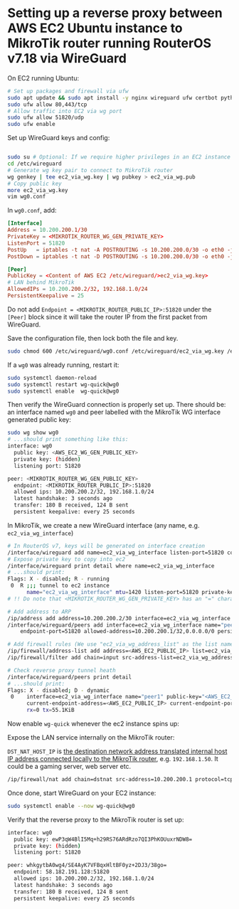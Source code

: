 # Setting up a reverse proxy between AWS EC2 Ubuntu instance to MikroTik router running RouterOS v7.18 via WireGuard

On EC2 running Ubuntu:

```sh
# Set up packages and firewall via ufw
sudo apt update && sudo apt install -y nginx wireguard ufw certbot python3-certbot-nginx
sudo ufw allow 80,443/tcp
# Allow traffic into EC2 via wg port
sudo ufw allow 51820/udp
sudo ufw enable

```

Set up WireGuard keys and config:

```sh

sudo su # Optional: If we require higher privileges in an EC2 instance to write to `/etc`
cd /etc/wireguard
# Generate wg key pair to connect to MikroTik router
wg genkey | tee ec2_via_wg.key | wg pubkey > ec2_via_wg.pub
# Copy public key
more ec2_via_wg.key
vim wg0.conf
```

In `wg0.conf`, add:

```conf
[Interface]
Address = 10.200.200.1/30
PrivateKey = <MIKROTIK_ROUTER_WG_GEN_PRIVATE_KEY>
ListenPort = 51820
PostUp   = iptables -t nat -A POSTROUTING -s 10.200.200.0/30 -o eth0 -j MASQUERADE
PostDown = iptables -t nat -D POSTROUTING -s 10.200.200.0/30 -o eth0 -j MASQUERADE

[Peer]
PublicKey = <Content of AWS EC2 /etc/wireguard/>ec2_via_wg.key>
# LAN behind MikroTik
AllowedIPs = 10.200.200.2/32, 192.168.1.0/24
PersistentKeepalive = 25
```

Do not add `Endpoint = <MIKROTIK_ROUTER_PUBLIC_IP>:51820` under the `[Peer]` block since it will take the router IP from the first packet from WireGuard.

Save the configuration file, then lock both the file and key.

```sh
sudo chmod 600 /etc/wireguard/wg0.conf /etc/wireguard/ec2_via_wg.key /etc/wireguard/ec2_via_wg.pub
```

If a `wg0` was already running, restart it:

```sh
sudo systemctl daemon-reload
sudo systemctl restart wg-quick@wg0
sudo systemctl enable  wg-quick@wg0
```

Then verify the WireGuard connection is properly set up. There should be: an interface named `wg0` and peer labelled with the MikroTik WG interface generated public key:

```sh
sudo wg show wg0
# ...should print something like this:
interface: wg0
  public key: <AWS_EC2_WG_GEN_PUBLIC_KEY>
  private key: (hidden)
  listening port: 51820

peer: <MIKROTIK_ROUTER_WG_GEN_PUBLIC_KEY>
  endpoint: <MIKROTIK_ROUTER_PUBLIC_IP>:51820
  allowed ips: 10.200.200.2/32, 192.168.1.0/24
  latest handshake: 3 seconds ago
  transfer: 180 B received, 124 B sent
  persistent keepalive: every 25 seconds

```

In MikroTik, we create a new WireGuard interface (any name, e.g. `ec2_via_wg_interface`)

```sh
# In RouterOS v7, keys will be generated on interface creation
/interface/wireguard add name=ec2_via_wg_interface listen-port=51820 comment="tunnel to ec2 instance"
# Expose private key to copy into ec2
/interface/wireguard print detail where name=ec2_via_wg_interface
# ...should print:
Flags: X - disabled; R - running 
 0  R ;;; tunnel to ec2 instance
      name="ec2_via_wg_interface" mtu=1420 listen-port=51820 private-key="<MIKROTIK_ROUTER_WG_GEN_PRIVATE_KEY>" public-key="<MIKROTIK_ROUTER_WG_GEN_PUBLIC_KEY>" 
# !! Do note that <MIKROTIK_ROUTER_WG_GEN_PRIVATE_KEY> has an "=" character behind it !!

# Add address to ARP
/ip/address add address=10.200.200.2/30 interface=ec2_via_wg_interface comment="to ec2 instance via wg"
/interface/wireguard/peers add interface=ec2_via_wg_interface name="peer1" public-key="<AWS_EC2_WG_GEN_PUBLIC_KEY>" endpoint-address=<AWS_EC2_PUBLIC_IP> \
    endpoint-port=51820 allowed-address=10.200.200.1/32,0.0.0.0/0 persistent-keepalive=25s

# Add firewall rules (We use "ec2_via_wg_address_list" as the list name)
/ip/firewall/address-list add address=<AWS_EC2_PUBLIC_IP> list=ec2_via_wg_address_list
/ip/firewall/filter add chain=input src-address-list=ec2_via_wg_address_list protocol=udp dst-port=51820 action=accept comment="allow wg from aws ec2"  

# Check reverse proxy tunnel heath
/interface/wireguard/peers print detail
# ...should print:
Flags: X - disabled; D - dynamic 
 0    interface=ec2_via_wg_interface name="peer1" public-key="<AWS_EC2_WG_GEN_PUBLIC_KEY>" private-key="" endpoint-address=<AWS_EC2_PUBLIC_IP> endpoint-port=51820 
      current-endpoint-address=<AWS_EC2_PUBLIC_IP> current-endpoint-port=51820 allowed-address=10.200.200.1/32,0.0.0.0/0 preshared-key="" persistent-keepalive=25s client-endpoint="" 
      rx=0 tx=55.1KiB 

```

Now enable `wg-quick` whenever the ec2 instance spins up:

Expose the LAN service internally on the MikroTik router:

`DST_NAT_HOST_IP` is [the destination network address translated internal host IP address connected locally to the MikroTik router](https://wiki.mikrotik.com/Manual:IP/Firewall/NAT#Destination_NAT), e.g. `192.168.1.50`. It could be a gaming server, web server etc.

```sh
/ip/firewall/nat add chain=dstnat src-address=10.200.200.1 protocol=tcp dst-port=3000 action=dst-nat to-address=<DST_NAT_HOST_IP> to-ports=3000 comment="aws ec2 reverse proxy upstream" 
```

Once done, start WireGuard on your EC2 instance:
```sh
sudo systemctl enable --now wg-quick@wg0
```

Verify that the reverse proxy to the MikroTik router is set up:

```sh
interface: wg0
  public key: ewP3qW4BlI5Mq+h29RS76ARdRzo7QI3PhKOUuxrNDW8=
  private key: (hidden)
  listening port: 51820

peer: whkgytbA0wg4/SE4AyK7VFBqxHltBF0yz+2DJ3/38go=
  endpoint: 58.182.191.128:51820
  allowed ips: 10.200.200.2/32, 192.168.1.0/24
  latest handshake: 3 seconds ago
  transfer: 180 B received, 124 B sent
  persistent keepalive: every 25 seconds
```
